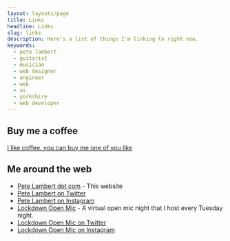 ```yaml
---
layout: layouts/page
title: Links
headline: Links
slug: links
description: Here's a list of things I'm linking to right now.
keywords:
  - pete lambert
  - guitarist
  - musician
  - web designer
  - engineer
  - web
  - ui
  - yorkshire
  - web developer
---
```


## Buy me a coffee
[I like coffee. you can buy me one of you like](https://buymeacoffee.com/petelambert)

## Me around the web
* [Pete Lambert dot com](https://petelambert.com) - This website
* [Pete Lambert on Twitter](https://twitter.com/peterjlambert)
* [Pete Lambert on Instagram](https://instagram.com/peterjlambert)
* [Lockdown Open Mic](https://lockdownopenmic.club) - A virtual open mic night that I host every Tuesday night.
* [Lockdown Open Mic on Twitter](https://twitter.com/lockdownopenmic)
* [Lockdown Open Mic on Instagram](https://instagram.com/lockdownopenmic)

